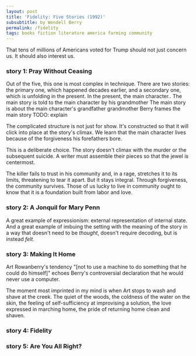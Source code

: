 ```yaml
---
layout: post
title: 'Fidelity: Five Stories (1992)'
subsubtitle: by Wendell Berry
permalink: /fidelity
tags: books fiction literature america farming community
---
```


That tens of millions of Americans voted for Trump should not just concern us.
It should also interest us.
<!--more-->

### story 1: Pray Without Ceasing

Out of the five, this one is most complex in technique.
There are two stories: the primary one, which happened decades earlier, and a secondary one, which is unfolding in the present.
    In the present, the main character..
    The main story is told to the main character by his grandmother
    The main story is about the main character's grandfather grandmother
    Berry frames the main story
TODO: explain

The complicated structure is not just for show.
It's constructed so that it will click into place at the story's climax.
We learn that the main character lives because of the forgiveness his forefathers bore.

This is a deliberate choice.
The story doesn't climax with the murder or the subsequent suicide.
A writer must assemble their pieces so that the jewel is centermost.

The killer fails to trust in his community and, in a rage, stretches it to its limits, threatening to tear it apart.
But it stays integral.
Through forgiveness, the community survives.
Those of us lucky to live in community ought to know that it is a foundation built from labor and love.

### story 2: A Jonquil for Mary Penn

A great example of expressionism: external representation of internal state.
And a great example of imbuing the setting with the meaning of the story in a way that doesn't need to be _thought_, doesn't require decoding, but is instead _felt_.

### story 3: Making It Home

Art Rowanberry's tendency "[not to use a machine to do something that he could do himself]" echoes Berry's controversial declaration that he would never use a computer.

The moment most imprinted in my mind is when Art stops to wash and shave at the creek.
The quiet of the woods,
    the coldness of the water on the skin,
    the feeling of self-sufficiency at improvising a solution,
    the love expressed in marching home,
    the pride of returning home clean and shaven.

### story 4: Fidelity

### story 5: Are You All Right?